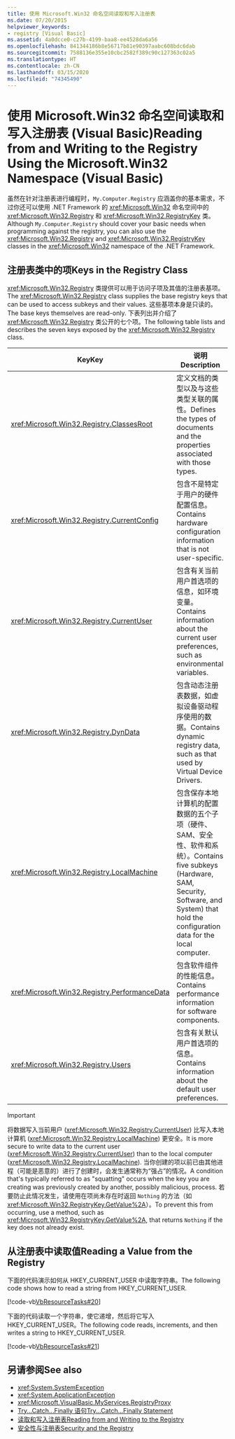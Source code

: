 ```yaml
---
title: 使用 Microsoft.Win32 命名空间读取和写入注册表
ms.date: 07/20/2015
helpviewer_keywords:
- registry [Visual Basic]
ms.assetid: 4a0dcce0-c27b-4199-baa8-ee4528da6a56
ms.openlocfilehash: 841344186b8e56717b81e90397aabc608bdc6dab
ms.sourcegitcommit: 7588136e355e10cbc2582f389c90c127363c02a5
ms.translationtype: HT
ms.contentlocale: zh-CN
ms.lasthandoff: 03/15/2020
ms.locfileid: "74345490"
---
```

# <a name="reading-from-and-writing-to-the-registry-using-the-microsoftwin32-namespace-visual-basic"></a><span data-ttu-id="3f832-102">使用 Microsoft.Win32 命名空间读取和写入注册表 (Visual Basic)</span><span class="sxs-lookup"><span data-stu-id="3f832-102">Reading from and Writing to the Registry Using the Microsoft.Win32 Namespace (Visual Basic)</span></span>

<span data-ttu-id="3f832-103">虽然在针对注册表进行编程时，`My.Computer.Registry` 应涵盖你的基本需求，不过你还可以使用 .NET Framework 的 <xref:Microsoft.Win32> 命名空间中的 <xref:Microsoft.Win32.Registry> 和 <xref:Microsoft.Win32.RegistryKey> 类。</span><span class="sxs-lookup"><span data-stu-id="3f832-103">Although `My.Computer.Registry` should cover your basic needs when programming against the registry, you can also use the <xref:Microsoft.Win32.Registry> and <xref:Microsoft.Win32.RegistryKey> classes in the <xref:Microsoft.Win32> namespace of the .NET Framework.</span></span>  
  
## <a name="keys-in-the-registry-class"></a><span data-ttu-id="3f832-104">注册表类中的项</span><span class="sxs-lookup"><span data-stu-id="3f832-104">Keys in the Registry Class</span></span>  

 <span data-ttu-id="3f832-105"><xref:Microsoft.Win32.Registry> 类提供可以用于访问子项及其值的注册表基项。</span><span class="sxs-lookup"><span data-stu-id="3f832-105">The <xref:Microsoft.Win32.Registry> class supplies the base registry keys that can be used to access subkeys and their values.</span></span> <span data-ttu-id="3f832-106">这些基项本身是只读的。</span><span class="sxs-lookup"><span data-stu-id="3f832-106">The base keys themselves are read-only.</span></span> <span data-ttu-id="3f832-107">下表列出并介绍了 <xref:Microsoft.Win32.Registry> 类公开的七个项。</span><span class="sxs-lookup"><span data-stu-id="3f832-107">The following table lists and describes the seven keys exposed by the <xref:Microsoft.Win32.Registry> class.</span></span>  
  
|<span data-ttu-id="3f832-108">**Key**</span><span class="sxs-lookup"><span data-stu-id="3f832-108">**Key**</span></span>|<span data-ttu-id="3f832-109">**说明**</span><span class="sxs-lookup"><span data-stu-id="3f832-109">**Description**</span></span>|  
|-------------|---------------------|  
|<xref:Microsoft.Win32.Registry.ClassesRoot>|<span data-ttu-id="3f832-110">定义文档的类型以及与这些类型关联的属性。</span><span class="sxs-lookup"><span data-stu-id="3f832-110">Defines the types of documents and the properties associated with those types.</span></span>|  
|<xref:Microsoft.Win32.Registry.CurrentConfig>|<span data-ttu-id="3f832-111">包含不是特定于用户的硬件配置信息。</span><span class="sxs-lookup"><span data-stu-id="3f832-111">Contains hardware configuration information that is not user-specific.</span></span>|  
|<xref:Microsoft.Win32.Registry.CurrentUser>|<span data-ttu-id="3f832-112">包含有关当前用户首选项的信息，如环境变量。</span><span class="sxs-lookup"><span data-stu-id="3f832-112">Contains information about the current user preferences, such as environmental variables.</span></span>|  
|<xref:Microsoft.Win32.Registry.DynData>|<span data-ttu-id="3f832-113">包含动态注册表数据，如虚拟设备驱动程序使用的数据。</span><span class="sxs-lookup"><span data-stu-id="3f832-113">Contains dynamic registry data, such as that used by Virtual Device Drivers.</span></span>|  
|<xref:Microsoft.Win32.Registry.LocalMachine>|<span data-ttu-id="3f832-114">包含保存本地计算机的配置数据的五个子项（硬件、SAM、安全性、软件和系统）。</span><span class="sxs-lookup"><span data-stu-id="3f832-114">Contains five subkeys (Hardware, SAM, Security, Software, and System) that hold the configuration data for the local computer.</span></span>|  
|<xref:Microsoft.Win32.Registry.PerformanceData>|<span data-ttu-id="3f832-115">包含软件组件的性能信息。</span><span class="sxs-lookup"><span data-stu-id="3f832-115">Contains performance information for software components.</span></span>|  
|<xref:Microsoft.Win32.Registry.Users>|<span data-ttu-id="3f832-116">包含有关默认用户首选项的信息。</span><span class="sxs-lookup"><span data-stu-id="3f832-116">Contains information about the default user preferences.</span></span>|  
  
> [!IMPORTANT]
> <span data-ttu-id="3f832-117">将数据写入当前用户 (<xref:Microsoft.Win32.Registry.CurrentUser>) 比写入本地计算机 (<xref:Microsoft.Win32.Registry.LocalMachine>) 更安全。</span><span class="sxs-lookup"><span data-stu-id="3f832-117">It is more secure to write data to the current user (<xref:Microsoft.Win32.Registry.CurrentUser>) than to the local computer (<xref:Microsoft.Win32.Registry.LocalMachine>).</span></span> <span data-ttu-id="3f832-118">当你创建的项以前已由其他进程（可能是恶意的）进行了创建时，会发生通常称为“强占”的情况。</span><span class="sxs-lookup"><span data-stu-id="3f832-118">A condition that's typically referred to as "squatting" occurs when the key you are creating was previously created by another, possibly malicious, process.</span></span> <span data-ttu-id="3f832-119">若要防止此情况发生，请使用在项尚未存在时返回 `Nothing` 的方法（如 <xref:Microsoft.Win32.RegistryKey.GetValue%2A>）。</span><span class="sxs-lookup"><span data-stu-id="3f832-119">To prevent this from occurring, use a method, such as <xref:Microsoft.Win32.RegistryKey.GetValue%2A>, that returns `Nothing` if the key does not already exist.</span></span>  
  
## <a name="reading-a-value-from-the-registry"></a><span data-ttu-id="3f832-120">从注册表中读取值</span><span class="sxs-lookup"><span data-stu-id="3f832-120">Reading a Value from the Registry</span></span>  

 <span data-ttu-id="3f832-121">下面的代码演示如何从 HKEY_CURRENT_USER 中读取字符串。</span><span class="sxs-lookup"><span data-stu-id="3f832-121">The following code shows how to read a string from HKEY_CURRENT_USER.</span></span>  
  
 [!code-vb[VbResourceTasks#20](~/samples/snippets/visualbasic/VS_Snippets_VBCSharp/VbResourceTasks/VB/Class1.vb#20)]  
  
 <span data-ttu-id="3f832-122">下面的代码读取一个字符串，使它递增，然后将它写入 HKEY_CURRENT_USER。</span><span class="sxs-lookup"><span data-stu-id="3f832-122">The following code reads, increments, and then writes a string to HKEY_CURRENT_USER.</span></span>  
  
 [!code-vb[VbResourceTasks#21](~/samples/snippets/visualbasic/VS_Snippets_VBCSharp/VbResourceTasks/VB/Class1.vb#21)]  
  
## <a name="see-also"></a><span data-ttu-id="3f832-123">另请参阅</span><span class="sxs-lookup"><span data-stu-id="3f832-123">See also</span></span>

- <xref:System.SystemException>
- <xref:System.ApplicationException>
- <xref:Microsoft.VisualBasic.MyServices.RegistryProxy>
- [<span data-ttu-id="3f832-124">Try...Catch...Finally 语句</span><span class="sxs-lookup"><span data-stu-id="3f832-124">Try...Catch...Finally Statement</span></span>](../../../../visual-basic/language-reference/statements/try-catch-finally-statement.md)
- [<span data-ttu-id="3f832-125">读取和写入注册表</span><span class="sxs-lookup"><span data-stu-id="3f832-125">Reading from and Writing to the Registry</span></span>](../../../../visual-basic/developing-apps/programming/computer-resources/reading-from-and-writing-to-the-registry.md)
- [<span data-ttu-id="3f832-126">安全性与注册表</span><span class="sxs-lookup"><span data-stu-id="3f832-126">Security and the Registry</span></span>](../../../../visual-basic/developing-apps/programming/computer-resources/security-and-the-registry.md)
